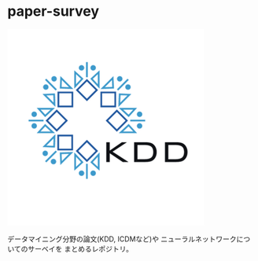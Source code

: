 # paper-survey

![KDD.PNG](./pic/KDD.png)

データマイニング分野の論文(KDD, ICDMなど)や
ニューラルネットワークについてのサーベイを
まとめるレポジトリ。
